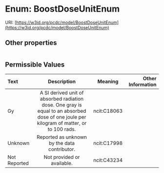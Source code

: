 
# Enum: BoostDoseUnitEnum




URI: [https://w3id.org/pcdc/model/BoostDoseUnitEnum](https://w3id.org/pcdc/model/BoostDoseUnitEnum)


## Other properties

|  |  |  |
| --- | --- | --- |

## Permissible Values

| Text | Description | Meaning | Other Information |
| :--- | :---: | :---: | ---: |
| Gy | A SI derived unit of absorbed radiation dose. One gray is equal to an absorbed dose of one joule per kilogram of matter, or to 100 rads. | ncit:C18063 |  |
| Unknown | Reported as unknown by the data contributor. | ncit:C17998 |  |
| Not Reported | Not provided or available. | ncit:C43234 |  |


